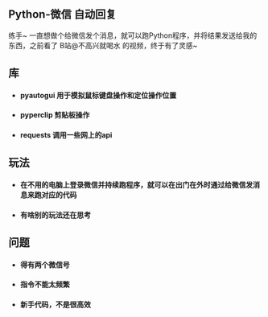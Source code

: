 ## Python-微信 自动回复

练手~
一直想做个给微信发个消息，就可以跑Python程序，并将结果发送给我的东西，之前看了 B站@不高兴就喝水 的视频，终于有了灵感~

## 库

- #### pyautogui 用于模拟鼠标键盘操作和定位操作位置
- #### pyperclip 剪贴板操作
- #### requests 调用一些网上的api

## 玩法
- #### 在不用的电脑上登录微信并持续跑程序，就可以在出门在外时通过给微信发消息来跑对应的代码
- #### 有啥别的玩法还在思考

## 问题
- #### 得有两个微信号
- #### 指令不能太频繁
- #### 新手代码，不是很高效
